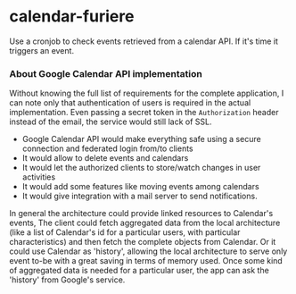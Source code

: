 # calendar-furiere

Use a cronjob to check events retrieved from a calendar API. If it's time it triggers an event.


### About Google Calendar API implementation
Without knowing the full list of requirements for the complete application, I can note only that authentication of users is required
in the actual implementation. Even passing a secret token in the `Authorization` header instead of the email, the service would still lack of SSL. 
* Google Calendar API would make everything safe using a secure connection and federated login from/to clients
* It would allow to delete events and calendars
* It would let the authorized clients to store/watch changes in user activities 
* It would add some features like moving events among calendars
* It would give integration with a mail server to send notifications.

In general the architecture could provide linked resources to Calendar's events, The client could fetch aggregated data from
the local architecture (like a list of Calendar's id for a particular users, with particular characteristics) and then fetch the complete objects from Calendar.
Or it could use Calendar as 'history', allowing the local architecture to serve only event to-be with a great saving in terms
of memory used. Once some kind of aggregated data is needed for a particular user, the app can ask the 'history' from Google's service.